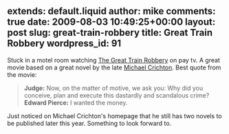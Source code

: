extends: default.liquid
author: mike
comments: true
date: 2009-08-03 10:49:25+00:00
layout: post
slug: great-train-robbery
title: Great Train Robbery
wordpress_id: 91
---

Stuck in a motel room watching [The Great Train Robbery](http://www.imdb.com/title/tt0079240) on pay tv. A great movie based on a great novel by the late [Michael Crichton](http://www.michaelcrichton.net/). Best quote from the movie:



> **Judge:** Now, on the matter of motive, we ask you: Why did you conceive, plan and execute this dastardly and scandalous crime?
**Edward Pierce:** I wanted the money. 



Just noticed on Michael Crichton's homepage that he still has two novels to be published later this year. Something to look forward to.
